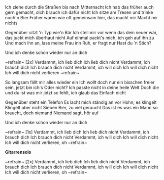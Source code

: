 Ich ziehe durch die Straßen bis nach Mitternacht
Ich hab das früher auch gern gemacht, dich brauch ich dafür nicht
Ich sitze am Tresen und trinke noch'n Bier
Früher waren wie oft gemeinsam hier, das macht mir Macht mir nichts

Gegenüber sitzt 'n Typ wie'n Bär
Ich stell mir vor wenn das dein neuer wär, das juckt mich überhaut nicht
Auf einmal packt's mich, ich geh auf ihn zu
Und mach ihn an, lass meine Frau inn Ruh, er fragt nur Hast du 'n Stich?

Und ich denke schon wieder nur an dich

~refrain~
[2x]
Verdammt, ich lieb dich
Ich lieb dich nicht
Verdammt, ich brauch dich
Ich brauch dich nicht
Verdammt, ich will dich
Ich will dich nicht
Ich will dich nicht verlieren
~refrain~

So langsam fällt mir alles wieder ein
Ich wollt doch nur ein bisschen freier sein, jetzt bin ich's Oder nicht?
Ich passte nicht in deine heile Welt
Doch die und du ist was mir jetzt so fehlt, ich glaub das Einfach nicht

Gegenüber steht ein Telefon
Es lacht mich ständig an vor Hohn, es klingelt Klingelt aber nicht
Sieben Bier, zu viel geraucht
Das ist es was ein Mann so braucht, doch niemand Niemand sagt, hör auf

Und ich denke schon wieder nur an dich

~refrain~
[1x]
Verdammt, ich lieb dich
Ich lieb dich nicht
Verdammt, ich brauch dich
Ich brauch dich nicht
Verdammt, ich will dich
Ich will dich nicht
Ich will dich nicht verlieren, oh
~refrain~

**Gitarrensolo**

~refrain~
[2x]
Verdammt, ich lieb dich
Ich lieb dich nicht
Verdammt, ich brauch dich
Ich brauch dich nicht
Verdammt, ich will dich
Ich will dich nicht
Ich will dich nicht verlieren, oh
~refrain~